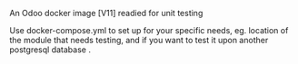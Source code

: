 An Odoo docker image [V11] readied for unit testing

Use docker-compose.yml to set up for your specific needs, eg. location of the module that needs testing, and if you want to test it upon another postgresql database .

